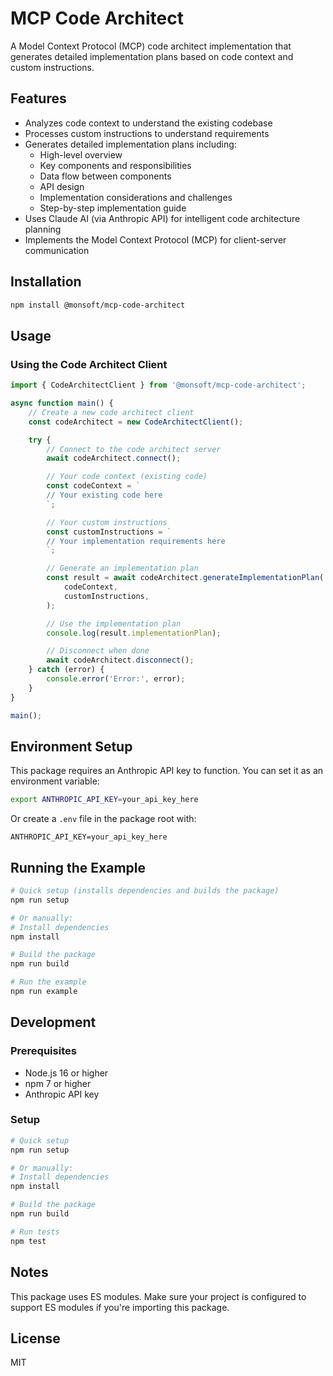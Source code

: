 # MCP Code Architect

A Model Context Protocol (MCP) code architect implementation that generates detailed implementation plans based on code context and custom instructions.

## Features

- Analyzes code context to understand the existing codebase
- Processes custom instructions to understand requirements
- Generates detailed implementation plans including:
    - High-level overview
    - Key components and responsibilities
    - Data flow between components
    - API design
    - Implementation considerations and challenges
    - Step-by-step implementation guide
- Uses Claude AI (via Anthropic API) for intelligent code architecture planning
- Implements the Model Context Protocol (MCP) for client-server communication

## Installation

```bash
npm install @monsoft/mcp-code-architect
```

## Usage

### Using the Code Architect Client

```javascript
import { CodeArchitectClient } from '@monsoft/mcp-code-architect';

async function main() {
    // Create a new code architect client
    const codeArchitect = new CodeArchitectClient();

    try {
        // Connect to the code architect server
        await codeArchitect.connect();

        // Your code context (existing code)
        const codeContext = `
        // Your existing code here
        `;

        // Your custom instructions
        const customInstructions = `
        // Your implementation requirements here
        `;

        // Generate an implementation plan
        const result = await codeArchitect.generateImplementationPlan(
            codeContext,
            customInstructions,
        );

        // Use the implementation plan
        console.log(result.implementationPlan);

        // Disconnect when done
        await codeArchitect.disconnect();
    } catch (error) {
        console.error('Error:', error);
    }
}

main();
```

## Environment Setup

This package requires an Anthropic API key to function. You can set it as an environment variable:

```bash
export ANTHROPIC_API_KEY=your_api_key_here
```

Or create a `.env` file in the package root with:

```
ANTHROPIC_API_KEY=your_api_key_here
```

## Running the Example

```bash
# Quick setup (installs dependencies and builds the package)
npm run setup

# Or manually:
# Install dependencies
npm install

# Build the package
npm run build

# Run the example
npm run example
```

## Development

### Prerequisites

- Node.js 16 or higher
- npm 7 or higher
- Anthropic API key

### Setup

```bash
# Quick setup
npm run setup

# Or manually:
# Install dependencies
npm install

# Build the package
npm run build

# Run tests
npm test
```

## Notes

This package uses ES modules. Make sure your project is configured to support ES modules if you're importing this package.

## License

MIT
